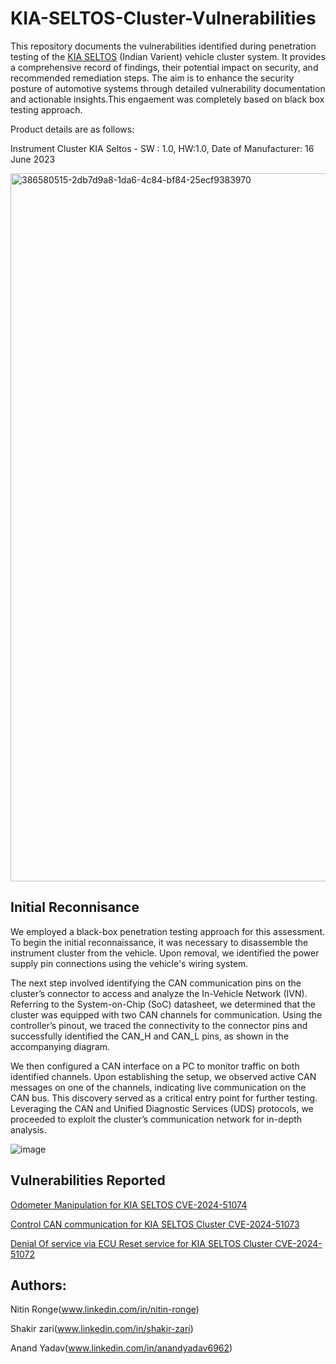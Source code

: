 # KIA-SELTOS-Cluster-Vulnerabilities
This repository documents the vulnerabilities identified during penetration testing of the [KIA SELTOS](https://en.wikipedia.org/wiki/Kia_Seltos) (Indian Varient) vehicle cluster system. It provides a comprehensive record of findings, their potential impact on security, and recommended remediation steps. The aim is to enhance the security posture of automotive systems through detailed vulnerability documentation and actionable insights.This engaement was completely based on black box testing approach.

Product details are as follows:

Instrument Cluster KIA Seltos - SW : 1.0, HW:1.0, Date of Manufacturer: 16 June 2023

<img width="1133" alt="386580515-2db7d9a8-1da6-4c84-bf84-25ecf9383970" src="https://github.com/user-attachments/assets/efd75017-2070-448b-8d5b-b03c485a6209">


## Initial Reconnisance
We employed a black-box penetration testing approach for this assessment. To begin the initial reconnaissance, it was necessary to disassemble the instrument cluster from the vehicle. Upon removal, we identified the power supply pin connections using the vehicle's wiring system.

The next step involved identifying the CAN communication pins on the cluster’s connector to access and analyze the In-Vehicle Network (IVN). Referring to the System-on-Chip (SoC) datasheet, we determined that the cluster was equipped with two CAN channels for communication. Using the controller’s pinout, we traced the connectivity to the connector pins and successfully identified the CAN_H and CAN_L pins, as shown in the accompanying diagram.

We then configured a CAN interface on a PC to monitor traffic on both identified channels. Upon establishing the setup, we observed active CAN messages on one of the channels, indicating live communication on the CAN bus.
This discovery served as a critical entry point for further testing. Leveraging the CAN and Unified Diagnostic Services (UDS) protocols, we proceeded to exploit the cluster’s communication network for in-depth analysis.

![image](https://github.com/user-attachments/assets/d37bec7a-34c5-4a93-af0a-d8e679df475a)




## Vulnerabilities Reported

 [Odometer Manipulation for KIA SELTOS CVE-2024-51074](https://github.com/nitinronge91/KIA-SELTOS-Cluster-Vulnerabilities/blob/636bec2787472aa1a68539806ab8c83697131c8e/CVE/Odometer%20Manipulation%20For%20KIA%20SELTOS%20CVE-2024-51074)

[ Control CAN communication for KIA SELTOS Cluster CVE-2024-51073](https://github.com/nitinronge91/KIA-SELTOS-Cluster-Vulnerabilities/blob/b61106ffaf12a8eb9c78607b0f5e7821d56cd964/CVE/Control%20CAN%20communication%20for%20KIA%20SELTOS%20Cluster%20CVE-2024-51073)

 [ Denial Of service via ECU Reset service for KIA SELTOS Cluster CVE-2024-51072](https://github.com/nitinronge91/KIA-SELTOS-Cluster-Vulnerabilities/blob/b61106ffaf12a8eb9c78607b0f5e7821d56cd964/CVE/Denial%20of%20Service%20via%20ECU%20Reset%20Service%20For%20KIA%20SELTOS%20CVE-2024-51072)


     
## Authors:
   Nitin Ronge(www.linkedin.com/in/nitin-ronge)
   
   Shakir zari(www.linkedin.com/in/shakir-zari)
  
   Anand Yadav(www.linkedin.com/in/anandyadav6962)
   

 

